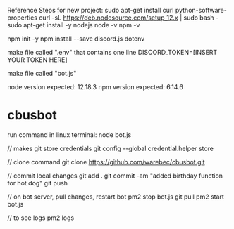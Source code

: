 Reference Steps for new project:
sudo apt-get install curl python-software-properties
curl -sL https://deb.nodesource.com/setup_12.x | sudo bash -
sudo apt-get install -y nodejs
node -v
npm -v

npm init -y
npm install --save discord.js dotenv

make file called ".env" that contains one line
DISCORD_TOKEN=[INSERT YOUR TOKEN HERE]

make file called "bot.js"

node version expected: 12.18.3
npm version expected: 6.14.6

# cbusbot
run command in linux terminal:
node bot.js

// makes git store credentials
git config --global credential.helper store

// clone command
git clone https://github.com/warebec/cbusbot.git

// commit local changes
git add .
git commit -am "added birthday function for hot dog"
git push

// on bot server, pull changes, restart bot
pm2 stop bot.js
git pull
pm2 start bot.js

// to see logs
pm2 logs
